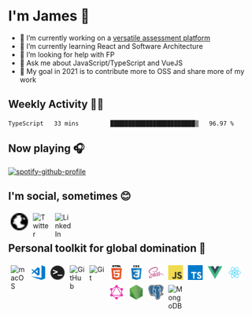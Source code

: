 # I'm James 👋

- 🔭 I’m currently working on a [versatile assessment platform][assess]
- 🌱 I’m currently learning React and Software Architecture
- 🤔 I’m looking for help with FP
- 💬 Ask me about JavaScript/TypeScript and VueJS
- 🥅 My goal in 2021 is to contribute more to OSS and share more of my work

## Weekly Activity 👨‍💻
<!--START_SECTION:waka-->
```text
TypeScript   33 mins         ████████████████████████▒   96.97 % 
```
<!--END_SECTION:waka-->

## Now playing 🎧

[![spotify-github-profile](https://spotify-github-profile.vercel.app/api/view?uid=james2mid&cover_image=true&theme=natemoo-re)](https://github.com/kittinan/spotify-github-profile)

## I'm social, sometimes 😊

[<img alt="Website" width="35px" align="left" style="margin: 5px" src="https://raw.githubusercontent.com/iconic/open-iconic/master/svg/globe.svg" />][website]
[<img alt="Twitter" width="35px" align="left" style="margin: 5px" src="https://cdn.jsdelivr.net/npm/simple-icons@v3/icons/twitter.svg" />][twitter]
[<img alt="LinkedIn" width="35px" align="left" style="margin: 5px" src="https://cdn.jsdelivr.net/npm/simple-icons@v3/icons/linkedin.svg" />][linkedin]

<br />
<br />

## Personal toolkit for global domination 🧰

<img alt="macOS" width="30px" align="left" style="margin: 5px" src="https://wiki.videolan.org/images/MacOS_logo.png" />
<img alt="Visual Studio Code" width="30px" align="left" style="margin: 5px" src="https://raw.githubusercontent.com/github/explore/80688e429a7d4ef2fca1e82350fe8e3517d3494d/topics/visual-studio-code/visual-studio-code.png" />
<img alt="Terminal" width="30px" align="left" style="margin: 5px" src="https://raw.githubusercontent.com/github/explore/80688e429a7d4ef2fca1e82350fe8e3517d3494d/topics/terminal/terminal.png" />
<img alt="GitHub" width="30px" align="left" style="margin: 5px" src="https://github.githubassets.com/images/modules/logos_page/GitHub-Mark.png" />
<img alt="Git" width="30px" align="left" style="margin: 5px" src="https://git-scm.com/images/logos/downloads/Git-Icon-1788C.png" />
<img alt="HTML5" width="30px" align="left" style="margin: 5px" src="https://raw.githubusercontent.com/github/explore/80688e429a7d4ef2fca1e82350fe8e3517d3494d/topics/html/html.png" />
<img alt="CSS3" width="30px" align="left" style="margin: 5px" src="https://raw.githubusercontent.com/github/explore/80688e429a7d4ef2fca1e82350fe8e3517d3494d/topics/css/css.png" />
<img alt="Sass" width="30px" align="left" style="margin: 5px" src="https://raw.githubusercontent.com/github/explore/80688e429a7d4ef2fca1e82350fe8e3517d3494d/topics/sass/sass.png" />
<img alt="JavaScript" width="30px" align="left" style="margin: 5px" src="https://raw.githubusercontent.com/github/explore/80688e429a7d4ef2fca1e82350fe8e3517d3494d/topics/javascript/javascript.png" />
<img alt="TypeScript" width="30px" align="left" style="margin: 5px" src="https://raw.githubusercontent.com/github/explore/80688e429a7d4ef2fca1e82350fe8e3517d3494d/topics/typescript/typescript.png" />
<img alt="Vue" width="30px" align="left" style="margin: 5px" src="https://raw.githubusercontent.com/github/explore/80688e429a7d4ef2fca1e82350fe8e3517d3494d/topics/vue/vue.png" />
<img alt="React" width="30px" align="left" style="margin: 5px" src="https://raw.githubusercontent.com/github/explore/80688e429a7d4ef2fca1e82350fe8e3517d3494d/topics/react/react.png" />
<img alt="GraphQL" width="30px" align="left" style="margin: 5px" src="https://raw.githubusercontent.com/github/explore/80688e429a7d4ef2fca1e82350fe8e3517d3494d/topics/graphql/graphql.png" />
<img alt="Node.js" width="30px" align="left" style="margin: 5px" src="https://raw.githubusercontent.com/github/explore/80688e429a7d4ef2fca1e82350fe8e3517d3494d/topics/nodejs/nodejs.png" />
<img alt="PostgreSQL" width="30px" align="left" style="margin: 5px" src="https://raw.githubusercontent.com/github/explore/80688e429a7d4ef2fca1e82350fe8e3517d3494d/topics/postgresql/postgresql.png" />
<img alt="MongoDB" width="30px" align="left" style="margin: 5px" src="https://www.clipartmax.com/png/full/275-2754492_mongodb-nosql-document-oriented-database-portable-network-mongodb-logo.png" />

[website]: https://jamesmiddleton.me
[twitter]: https://twitter.com/james2mid
[linkedin]: https://linkedin.com/in/james2mid
[spotify]: https://open.spotify.com/user/james2mid
[assess]: https://github.com/james2mid/assess
